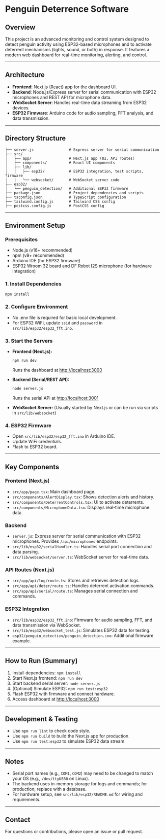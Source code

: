 # Penguin Deterrence Software

## Overview
This project is an advanced monitoring and control system designed to detect penguin activity using ESP32-based microphones and to activate deterrent mechanisms (lights, sound, or both) in response. It features a modern web dashboard for real-time monitoring, alerting, and control.

---

## Architecture
- **Frontend**: Next.js (React) app for the dashboard UI.
- **Backend**: Node.js/Express server for serial communication with ESP32 microphones and REST API for microphone data.
- **WebSocket Server**: Handles real-time data streaming from ESP32 devices.
- **ESP32 Firmware**: Arduino code for audio sampling, FFT analysis, and data transmission.

---

## Directory Structure
```
├── server.js                # Express server for serial communication
├── src/
│   ├── app/                 # Next.js app (UI, API routes)
│   ├── components/          # React UI components
│   ├── lib/
│   │   ├── esp32/           # ESP32 integration, test scripts, firmware
│   │   └── websocket/       # WebSocket server code
├── esp32/
│   └── penguin_detection/   # Additional ESP32 firmware
├── package.json             # Project dependencies and scripts
├── tsconfig.json            # TypeScript configuration
├── tailwind.config.js       # Tailwind CSS config
├── postcss.config.js        # PostCSS config
```

---

## Environment Setup
### Prerequisites
- Node.js (v18+ recommended)
- npm (v9+ recommended)
- Arduino IDE (for ESP32 firmware)
- ESP32 Wroom 32 board and DF Robot I2S microphone (for hardware integration)

### 1. Install Dependencies
```bash
npm install
```

### 2. Configure Environment
- No .env file is required for basic local development.
- For ESP32 WiFi, update `ssid` and `password` in `src/lib/esp32/esp32_fft.ino`.

### 3. Start the Servers
- **Frontend (Next.js):**
  ```bash
  npm run dev
  ```
  Runs the dashboard at [http://localhost:3000](http://localhost:3000)

- **Backend (Serial/REST API):**
  ```bash
  node server.js
  ```
  Runs the serial API at [http://localhost:3001](http://localhost:3001)

- **WebSocket Server:**
  (Usually started by Next.js or can be run via scripts in `src/lib/websocket`)

### 4. ESP32 Firmware
- Open `src/lib/esp32/esp32_fft.ino` in Arduino IDE.
- Update WiFi credentials.
- Flash to ESP32 board.

---

## Key Components
### Frontend (Next.js)
- `src/app/page.tsx`: Main dashboard page.
- `src/components/AlertDisplay.tsx`: Shows detection alerts and history.
- `src/components/DeterrentControls.tsx`: UI to activate deterrents.
- `src/components/MicrophoneData.tsx`: Displays real-time microphone data.

### Backend
- `server.js`: Express server for serial communication with ESP32 microphones. Provides `/api/microphones` endpoints.
- `src/lib/esp32/serialHandler.ts`: Handles serial port connection and data parsing.
- `src/lib/websocket/server.ts`: WebSocket server for real-time data.

### API Routes (Next.js)
- `src/app/api/log/route.ts`: Stores and retrieves detection logs.
- `src/app/api/deter/route.ts`: Handles deterrent activation commands.
- `src/app/api/serial/route.ts`: Manages serial connection and commands.

### ESP32 Integration
- `src/lib/esp32/esp32_fft.ino`: Firmware for audio sampling, FFT, and data transmission via WebSocket.
- `src/lib/esp32/websocket_test.js`: Simulates ESP32 data for testing.
- `esp32/penguin_detection/penguin_detection.ino`: Additional firmware example.

---

## How to Run (Summary)
1. Install dependencies: `npm install`
2. Start Next.js frontend: `npm run dev`
3. Start backend serial server: `node server.js`
4. (Optional) Simulate ESP32: `npm run test:esp32`
5. Flash ESP32 with firmware and connect hardware.
6. Access dashboard at [http://localhost:3000](http://localhost:3000)

---

## Development & Testing
- Use `npm run lint` to check code style.
- Use `npm run build` to build the Next.js app for production.
- Use `npm run test:esp32` to simulate ESP32 data stream.

---

## Notes
- Serial port names (e.g., `COM1`, `COM2`) may need to be changed to match your OS (e.g., `/dev/ttyUSB0` on Linux).
- The backend uses in-memory storage for logs and commands; for production, replace with a database.
- For hardware setup, see `src/lib/esp32/README.md` for wiring and requirements.

---

## Contact
For questions or contributions, please open an issue or pull request. 